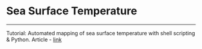 # Sea Surface Temperature
---

Tutorial: Automated mapping of sea surface temperature with shell scripting &amp; Python.
Article - [link](https://towardsdatascience.com/automated-mapping-of-sea-surface-temperature-with-shell-scripting-r-and-python-763339432449)
